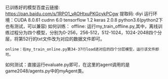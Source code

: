 已训练好的模型百度云链接: https://pan.baidu.com/s/1RPO1_vAOHtxuPKGcykPCgw 提取码: diyi
运行环境：CUDA 8.0.61
        cudnn 6.0
        tensorflow 1.2
        keras 2.0.8
        python3.6(python2下也有测试，可以兼容)
如何训练：
    offline: 运行my_train_offline.py,其中，离线训练过程分为四个模型，分别为0-256，256-512，512-1024，1024-2048四个分层，将第52行的txt文件改为对应的数据文件即可。

    online：在my_train_online.py第34-37行load进对应的四个分层模型，运行该文件即可。

如何测试：直接运行evaluate.py即可，在这里的agent调用的是game2048/agents.py中的myAgent类。